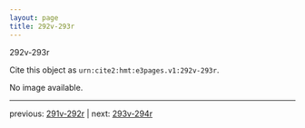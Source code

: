 ```yaml
---
layout: page
title: 292v-293r
---
```


292v-293r

Cite this object as `urn:cite2:hmt:e3pages.v1:292v-293r`.

No image available. 



---

previous: [291v-292r](../291v-292r/) | next: [293v-294r](../293v-294r/)